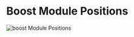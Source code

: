 Boost Module Positions
====
![boost Module Positions](http://localhost:8888/builder/joomla-template/data/boost/images/positions/boost-modules.jpg 'boost Module Positions')

